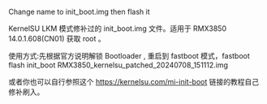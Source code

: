 Change name to init_boot.img then flash it

KernelSU LKM 模式修补过的 init_boot.img 文件。适用于 RMX3850 14.0.1.608(CN01) 获取 root 。

使用方式:先根据官方说明解锁 Bootloader , 重启到 fastboot 模式，fastboot flash init_boot RMX3850_kernelsu_patched_20240708_151112.img

或者你也可以自行参照这个 https://kernelsu.com/mi-init-boot 链接的教程自己修补刷入。

